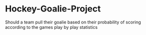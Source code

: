 # Hockey-Goalie-Project
Should a team pull their goalie based on their probability of scoring according to the games play by play statistics
